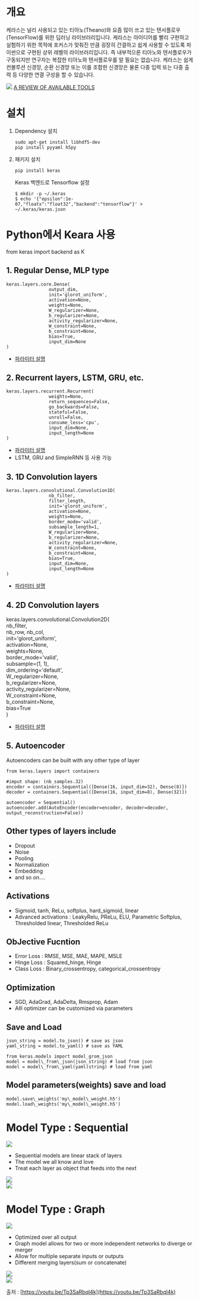 # 개요

케라스는 널리 사용되고 있는 티아노\(Theano\)와 요즘 많이 쓰고 있는 텐서플로우\(TensorFlow\)를 위한 딥러닝 라이브러리입니다. 케라스는 아이디어를 빨리 구현하고 실험하기 위한 목적에 포커스가 맞춰진 만큼 굉장히 간결하고 쉽게 사용할 수 있도록 파이썬으로 구현된 상위 레벨의 라이브러리입니다. 즉 내부적으론 티아노와 텐서플로우가 구동되지만 연구자는 복잡한 티아노와 텐서플로우를 알 필요는 없습니다. 케라스는 쉽게 컨볼루션 신경망, 순환 신경망 또는 이를 조합한 신경망은 물론 다중 입력 또는 다중 출력 등 다양한 연결 구성을 할 수 있습니다.

![](/assets/good_keras.png)
[A REVIEW OF AVAILABLE TOOLS](http://www.svds.com/getting-started-deep-learning/)


# 설치

1. Dependency 설치
   ```
   sudo apt-get install libhdf5-dev
   pip install pyyaml h5py
   ```
2. 패키지 설치
   ```
   pip install keras
   ```

   Keras 백엔드로 Tensorflow 설정
   ```
   $ mkdir -p ~/.keras
   $ echo '{"epsilon":1e-07,"floatx":"float32","backend":"tensorflow"}' > ~/.keras/keras.json
   ```

# Python에서 Keara 사용

from keras import backend as K

## 1. Regular Dense, MLP type

```
keras.layers.core.Dense(
                output_dim, 
                init='glorot_uniform', 
                activation=None, 
                weights=None, 
                W_regularizer=None, 
                b_regularizer=None, 
                activity_regularizer=None, 
                W_constraint=None, 
                b_constraint=None, 
                bias=True, 
                input_dim=None
)
```

* [파라미터 설명](https://keras.io/layers/core/#dense)

## 2. Recurrent layers, LSTM, GRU, etc.

```
keras.layers.recurrent.Recurrent(
                weights=None, 
                return_sequences=False, 
                go_backwards=False, 
                stateful=False, 
                unroll=False, 
                consume_less='cpu', 
                input_dim=None, 
                input_length=None
)
```

* [파라미터 설명](https://keras.io/layers/recurrent/)
* LSTM, GRU and SimpleRNN 등 사용 가능

## 3. 1D Convolution layers

```
keras.layers.convolutional.Convolution1D(
                nb_filter, 
                filter_length, 
                init='glorot_uniform', 
                activation=None, 
                weights=None, 
                border_mode='valid', 
                subsample_length=1, 
                W_regularizer=None, 
                b_regularizer=None, 
                activity_regularizer=None, 
                W_constraint=None, 
                b_constraint=None, 
                bias=True, 
                input_dim=None, 
                input_length=None
)
```

* [파라미터 설명](https://keras.io/layers/convolutional/)

## 4. 2D Convolution layers

keras.layers.convolutional.Convolution2D\(  
                nb\_filter,   
                nb\_row, nb\_col,   
                init='glorot\_uniform',   
                activation=None,   
                weights=None,   
                border\_mode='valid',   
                subsample=\(1, 1\),   
                dim\_ordering='default',   
                W\_regularizer=None,   
                b\_regularizer=None,   
                activity\_regularizer=None,   
                W\_constraint=None,   
                b\_constraint=None,   
                bias=True  
\)

* [파라미터 설명](https://keras.io/layers/convolutional/#convolution2d)

## 5. Autoencoder

Autoencoders can be built with any other type of layer

```
from keras.layers import containers

#imput shape: (nb_samples.32)
encoder = containers.Sequential([Dense(16, input_dim=32), Dense(8)])
decoder = containers.Sequential([Dense(16, input_dim=8), Dense(32)])

autoencoder = Sequential()
autoencoder.add(AutoEncoder(encoder=encoder, decoder=decoder, output_reconstruction=False))
```

## Other types of layers include

* Dropout
* Noise
* Pooling
* Normalization
* Embedding
* and so on....

## Activations

* Sigmoid, tanh, ReLu, softplus, hard\_sigmoid, linear
* Advanced activations : LeakyRelu, PReLu, ELU, Parametric Softplus, Thresholded linear, Thresholded ReLu

## ObJective Fucntion

* Error Loss : RMSE, MSE, MAE, MAPE, MSLE
* Hinge Loss : Squared\_hinge, Hinge
* Class Loss : Binary\_crossentropy, categorical\_crossentropy

## Optimization

* SGD, AdaGrad, AdaDelta, Rmsprop, Adam
* Alll optimizer can be customized via parameters

## Save and Load

```
json_string = model.to_json() # save as json 
yaml_string = model.to_yaml() # save as YAML

from keras.models import model_grom_json
model = model\_from\_json(json_string) # load from json
model = model\_from\_yaml(yaml)string) # load from yaml
```

## Model parameters\(weights\) save and load

```
model.save\_weights('my\_model\_weight.h5')
model.load\_weights('my\_model\_weight.h5')
```

# Model Type : Sequential

![](http://www.microway.com/wp-content/uploads/nn-1a.png)

* Sequential models are linear stack of layers
* The model we all know and love
* Treat each layer as object that feeds into the next

![](/assets/sample_keras.png)  
![](/assets/sample_keras2.png)

# Model Type : Graph

![](/assets/keras_graph.png)

* Optimized over all output
* Graph model allows for two or more independent networks to diverge or merger
* Allow for multiple separate inputs or outputs
* Different merging layers\(sum or concatenate\)

![](/assets/sample_keras3.png)  
![](/assets/sample_keras4.png)

출처 : [https://youtu.be/Tp3SaRbql4k](https://youtu.be/Tp3SaRbql4k)

